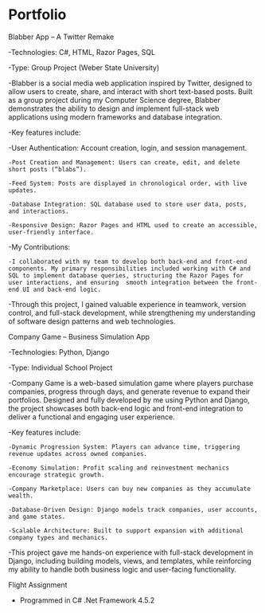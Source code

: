 # Portfolio

Blabber App – A Twitter Remake

  -Technologies: C#, HTML, Razor Pages, SQL
  
  -Type: Group Project (Weber State University)
  
  -Blabber is a social media web application inspired by Twitter, designed to allow users to create, share, and interact with short text-based posts. Built as a group project during my Computer Science degree, Blabber demonstrates the ability to design and implement full-stack web applications using modern frameworks and database integration.
  
  -Key features include:
  
  -User Authentication: Account creation, login, and session management.
    
    -Post Creation and Management: Users can create, edit, and delete short posts (“blabs”).
    
    -Feed System: Posts are displayed in chronological order, with live updates.
    
    -Database Integration: SQL database used to store user data, posts, and interactions.
    
    -Responsive Design: Razor Pages and HTML used to create an accessible, user-friendly interface.
    
  -My Contributions:
  
    -I collaborated with my team to develop both back-end and front-end components. My primary responsibilities included working with C# and SQL to implement database queries, structuring the Razor Pages for user interactions, and ensuring  smooth integration between the front-end UI and back-end logic.
    
  -Through this project, I gained valuable experience in teamwork, version control, and full-stack development, while strengthening my understanding of software design patterns and web technologies.

Company Game – Business Simulation App

  -Technologies: Python, Django
  
  -Type: Individual School Project
  
  -Company Game is a web-based simulation game where players purchase companies, progress through days, and generate revenue to expand their portfolios. Designed and fully developed by me using Python and Django, the project showcases both back-end logic and front-end integration to deliver a functional and engaging user experience.
  
  -Key features include:
  
    -Dynamic Progression System: Players can advance time, triggering revenue updates across owned companies.
    
    -Economy Simulation: Profit scaling and reinvestment mechanics encourage strategic growth.
    
    -Company Marketplace: Users can buy new companies as they accumulate wealth.
    
    -Database-Driven Design: Django models track companies, user accounts, and game states.
    
    -Scalable Architecture: Built to support expansion with additional company types and mechanics.
    
  -This project gave me hands-on experience with full-stack development in Django, including building models, views, and templates, while reinforcing my ability to handle both business logic and user-facing functionality.

Flight Assignment 
- Programmed in C# .Net Framework 4.5.2 
